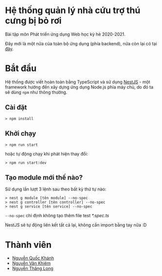 # Hệ thống quản lý nhà cứu trợ thú cưng bị bỏ rơi

Bài tập môn Phát triển ứng dụng Web học kỳ hè 2020-2021.

Đây mới là một nửa của toàn bộ ứng dụng (phía backend), nửa còn lại có tại [đây]().

# Bắt đầu

Hệ thống được viết hoàn toàn bằng TypeScript và sử dụng [NestJS](https://github.com/nestjs/nest) - một framework hướng đến xây dựng ứng dụng Node.js phía máy chủ, do đó ta sẽ dùng `npm` như thông thường.

## Cài đặt

```
> npm install
```

## Khởi chạy

```
> npm run start
```

hoặc tự động chạy khi phát hiện thay đổi:

```
> npm run start:dev
```

## Tạo module mới thế nào?

Sử dụng lần lượt 3 lệnh sau theo bất kỳ thứ tự nào:

```
> nest g module [tên module] --no-spec
> nest g controller [tên controller] --no-spec
> nest g service [tên service] --no-spec
```

`--no-spec` chỉ định không tạo thêm file test _\*.spec.ts_

NestJS sẽ tự động liên kết tất cả lại, không cần import bằng tay nữa :D

# Thành viên

- [Nguyễn Quốc Khánh]()
- [Nguyễn Văn Khiêm]()
- [Nguyễn Thăng Long]()
